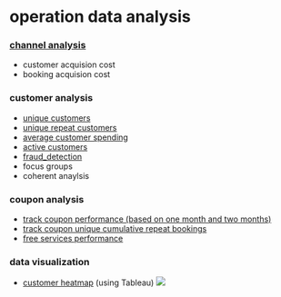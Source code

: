 # operation data analysis

### [channel analysis](https://github.com/muye0928/data_analysis/blob/master/channel_analysis.py)
- customer acquision cost
- booking acquision cost
### customer analysis
- [unique customers](https://github.com/muye0928/data_analysis/blob/master/unique_customers.py)
- [unique repeat customers](https://github.com/muye0928/data_analysis/blob/master/unique_customers.py)
- [average customer spending](https://github.com/muye0928/data_analysis/blob/master/average_customers_spending.py)
- [active customers](https://github.com/muye0928/data_analysis/blob/master/active_customers.py)
- [fraud_detection](https://github.com/muye0928/data_analysis/blob/master/fraud_detection.py)
- focus groups
- coherent anaylsis
### coupon analysis
- [track coupon performance (based on one month and two months)](https://github.com/muye0928/data_analysis/blob/master/track_coupoun.py)
- [track coupon unique cumulative repeat bookings](https://github.com/muye0928/data_analysis/blob/master/track%20uniqe%20repeat%20bookings.py)
- [free services performance](https://github.com/muye0928/data_analysis/blob/master/free_serive_performance.py)
### data visualization
- [customer heatmap](https://github.com/muye0928/data_analysis/blob/master/heatmap.py) (using Tableau)
![](https://img3.doubanio.com/view/photo/l/public/p2542627030.jpg)
